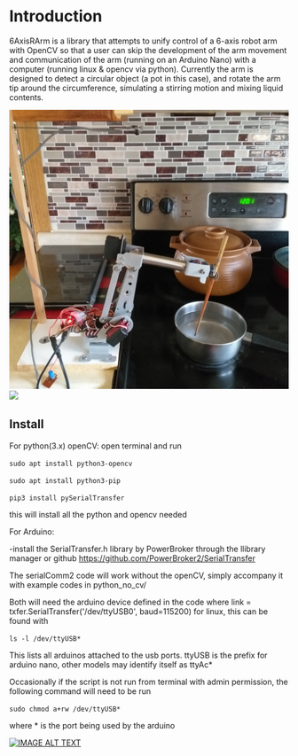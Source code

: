# Introduction

6AxisRArm is a library that attempts to unify control of a 6-axis robot arm with OpenCV so that a user can skip the development of the arm movement and communication of the arm (running on an Arduino Nano) with a computer (running linux & opencv via python). Currently the arm is designed to detect a circular object (a pot in this case), and rotate the arm tip around the circumference, simulating a stirring motion and mixing liquid contents.


<img src="https://github.com/Alattice/6AxisRArm/blob/main/images/20201206_120231.jpg" width="600" hieght="auto">

<img src="https://github.com/Alattice/6AxisRArm/blob/main/images/ezgif-3-40365af1fb95.gif" width="600" hieght="auto">

## Install

For python(3.x) openCV:
open terminal and run

```sudo apt install python3-opencv```

```sudo apt install python3-pip```

```pip3 install pySerialTransfer```

this will install all the python and opencv needed

For Arduino:

-install the SerialTransfer.h library by PowerBroker through the llibrary manager or github https://github.com/PowerBroker2/SerialTransfer

The serialComm2 code will work without the openCV, simply accompany it with example codes in python_no_cv/

Both will need the arduino device defined in the code where 
link = txfer.SerialTransfer('/dev/ttyUSB0', baud=115200)
for linux, this can be found with

```ls -l /dev/ttyUSB*```

This lists all arduinos attached to the usb ports. ttyUSB is the prefix for arduino nano, other models may identify itself as ttyAc*

Occasionally if the script is not run from terminal with admin permission, the following command will need to be run

```sudo chmod a+rw /dev/ttyUSB*```

where * is the port being used by the arduino

[![IMAGE ALT TEXT](http://img.youtube.com/vi/cXKHj_ff0_4/0.jpg)](https://www.youtube.com/watch?v=cXKHj_ff0_4 "Robot stir test")

